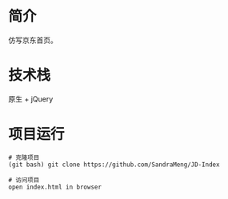 # 简介

仿写京东首页。

# 技术栈

原生 + jQuery

# 项目运行

```	
# 克隆项目
(git bash) git clone https://github.com/SandraMeng/JD-Index

# 访问项目
open index.html in browser
```

